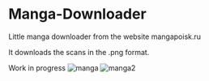 # Manga-Downloader
Little manga downloader from the website mangapoisk.ru

It downloads the scans in the .png format.

Work in progress
![manga](https://github.com/burger4d/Manga-Downloader/assets/104983707/c81b6d29-ef4e-4ee7-bea4-a98ddf50c1a4)
![manga2](https://github.com/burger4d/Manga-Downloader/assets/104983707/b6d63a9d-36df-44a8-9abc-53b14d26b8ed)
